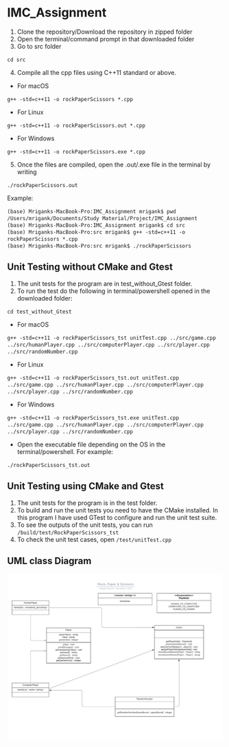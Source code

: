 # IMC_Assignment

1. Clone the repository/Download the repository in zipped folder
2. Open the terminal/command prompt in that downloaded folder
3. Go to src folder
```
cd src
```
4. Compile all the cpp files using C++11 standard or above.
  - For macOS
```
g++ -std=c++11 -o rockPaperScissors *.cpp
```
  - For Linux
```
g++ -std=c++11 -o rockPaperScissors.out *.cpp
```
  - For Windows
```
g++ -std=c++11 -o rockPaperScissors.exe *.cpp
```
5. Once the files are compiled, open the .out/.exe file in the terminal by writing
```
./rockPaperScissors.out
```
Example:
```
(base) Mriganks-MacBook-Pro:IMC_Assignment mrigank$ pwd
/Users/mrigank/Documents/Study Material/Project/IMC_Assignment
(base) Mriganks-MacBook-Pro:IMC_Assignment mrigank$ cd src
(base) Mriganks-MacBook-Pro:src mrigank$ g++ -std=c++11 -o rockPaperScissors *.cpp
(base) Mriganks-MacBook-Pro:src mrigank$ ./rockPaperScissors
```
## Unit Testing without CMake and Gtest
1. The unit tests for the program are in test_without_Gtest folder.
2. To run the test do the following in terminal/powershell opened in the downloaded folder:
```
cd test_without_Gtest
```
  - For macOS
```
g++ -std=c++11 -o rockPaperScissors_tst unitTest.cpp ../src/game.cpp ../src/humanPlayer.cpp ../src/computerPlayer.cpp ../src/player.cpp ../src/randomNumber.cpp
```
  - For Linux
```
g++ -std=c++11 -o rockPaperScissors_tst.out unitTest.cpp ../src/game.cpp ../src/humanPlayer.cpp ../src/computerPlayer.cpp ../src/player.cpp ../src/randomNumber.cpp
```
  - For Windows
```
g++ -std=c++11 -o rockPaperScissors_tst.exe unitTest.cpp ../src/game.cpp ../src/humanPlayer.cpp ../src/computerPlayer.cpp ../src/player.cpp ../src/randomNumber.cpp
```
  - Open the executable file depending on the OS in the terminal/powershell. For example:
```
./rockPaperScissors_tst.out
```
## Unit Testing using CMake and Gtest
1. The unit tests for the program is in the test folder.
2. To build and run the unit tests you need to have the CMake installed. In this program I have used GTest to configure and run the unit test suite.
3. To see the outputs of the unit tests, you can run ```/build/test/RockPaperScissors_tst```
4. To check the unit test cases, open ```/test/unitTest.cpp```

## UML class Diagram
![UML_Diagram](/resources/class_UML_diagram.jpeg)

